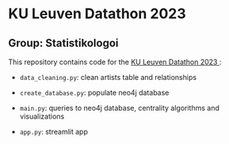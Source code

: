 # KU Leuven Datathon 2023 
## Group: Statistikologoi 


This repository contains code for the <a href="https://kul-datathon-jobfair.netlify.app" target="_blank">KU Leuven Datathon 2023 </a>: 


* <code>data_cleaning.py</code>: clean artists table and relationships

* <code>create_database.py</code>: populate neo4j database

* <code>main.py</code>: queries to neo4j database, centrality algorithms and visualizations

* <code>app.py</code>: streamlit app 
